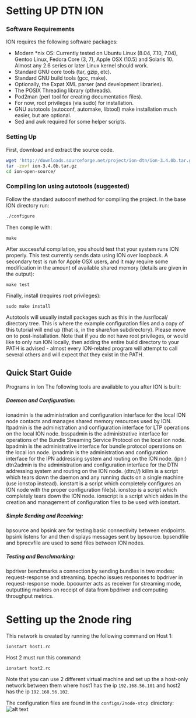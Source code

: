 # Setting UP DTN ION

### Software Requirements
ION requires the following software packages:

- Modern *nix OS: Currently tested on Ubuntu Linux (8.04, 7.10, 7.04), Gentoo  Linux, Fedora Core (3, 7), Apple OSX (10.5) and Solaris 10. Almost any 2.6 series or later Linux kernel should work.
- Standard GNU core tools (tar, gzip, etc).
- Standard GNU build tools (gcc, make).
- Optionally, the Expat XML parser (and development libraries).
- The POSIX Threading library (pthreads).
- Pod2man (perl tool for creating documentation files).
- For now, root privileges (via sudo) for installation.
- GNU autotools (autoconf, automake, libtool) make installation much easier, but are optional.
- Sed and awk required for some helper scripts.

### Setting Up
First, download and extract the source code.
```bash
wget 'http://downloads.sourceforge.net/project/ion-dtn/ion-3.4.0b.tar.gz'
tar -zxvf ion-3.4.0b.tar.gz
cd ion-open-source/
```
### Compiling Ion using autotools (suggested)

Follow the standard autoconf method for compiling the project. In the base ION directory run:
```bash
./configure
```

Then compile with:
```
make
```

After successful compilation, you should test that your system runs ION properly. This test currently sends data using ION over loopback. A secondary test is run for Apple OSX users, and it may require some modification in the amount of available shared memory (details are given in the output):

```
make test
```
Finally, install (requires root privileges):
```
sudo make install
```
Autotools will usually install packages such as this in the /usr/local/ directory tree. This is where the example configuration files and a copy of this tutorial will end up (that is, in the share/ion subdirectory). Please move on to post-installation. Note that if you do not have root privileges, or would like to only run ION locally, then adding the entire build directory to your PATH is advised - almost every ION-related program will attempt to call several others and will expect that they exist in the PATH.

## Quick Start Guide
Programs in Ion
The following tools are available to you after ION is built:

##### Daemon and Configuration:
ionadmin is the administration and configuration interface for the local ION node contacts and manages shared memory resources used by ION.
ltpadmin is the administration and configuration interface for LTP operations on the local ION node.
bsspadmin is the administrative interface for operations of the Bundle Streaming Service Protocol on the local ion node.
bpadmin is the administrative interface for bundle protocol operations on the local ion node.
ipnadmin is the administration and configuration interface for the IPN addressing system and routing on the ION node. (ipn:)
dtn2admin is the administration and configuration interface for the DTN addressing system and routing on the ION node. (dtn://)
killm is a script which tears down the daemon and any running ducts on a single machine (use ionstop instead).
ionstart is a script which completely configures an ION node with the proper configuration file(s).
ionstop is a script which completely tears down the ION node.
ionscript is a script which aides in the creation and management of configuration files to be used with ionstart.
##### Simple Sending and Receiving:
bpsource and bpsink are for testing basic connectivity between endpoints. bpsink listens for and then displays messages sent by bpsource.
bpsendfile and bprecvfile are used to send files between ION nodes.
##### Testing and Benchmarking:
bpdriver benchmarks a connection by sending bundles in two modes: request-response and streaming.
bpecho issues responses to bpdriver in request-response mode.
bpcounter acts as receiver for streaming mode, outputting markers on receipt of data from bpdriver and computing throughput metrics.

# Setting up the 2node ring
This network is created by running the following command on Host 1:
```
ionstart host1.rc
```
Host 2 must run this command:
```
ionstart host2.rc
```
Note that you can use 2 different virtual machine and set up the a host-only network between them where host1 has the ip ```192.168.56.101``` and host2 has the ip ```192.168.56.102```.

The configuration files are found in the ```configs/2node-stcp ```directory:
![alt text](https://compsat.files.wordpress.com/2014/09/2node.png)
